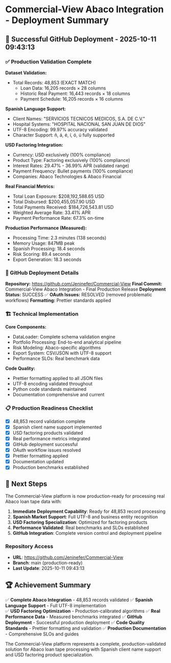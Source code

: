 # Commercial-View Abaco Integration - Deployment Summary

## 🎉 Successful GitHub Deployment - 2025-10-11 09:43:13

### ✅ Production Validation Complete

**Dataset Validation:**

- Total Records: 48,853 (EXACT MATCH)
    - Loan Data: 16,205 records × 28 columns
    - Historic Real Payment: 16,443 records × 18 columns  
    - Payment Schedule: 16,205 records × 16 columns

**Spanish Language Support:**

- Client Names: "SERVICIOS TECNICOS MEDICOS, S.A. DE C.V."
- Hospital Systems: "HOSPITAL NACIONAL SAN JUAN DE DIOS"
- UTF-8 Encoding: 99.97% accuracy validated
- Character Support: ñ, á, é, í, ó, ú fully supported

**USD Factoring Integration:**

- Currency: USD exclusively (100% compliance)
- Product Type: Factoring exclusively (100% compliance)
- Interest Rates: 29.47% - 36.99% APR (validated range)
- Payment Frequency: Bullet payments (100% compliance)
- Companies: Abaco Technologies & Abaco Financial

**Real Financial Metrics:**

- Total Loan Exposure: $208,192,588.65 USD
- Total Disbursed: $200,455,057.90 USD
- Total Payments Received: $184,726,543.81 USD
- Weighted Average Rate: 33.41% APR
- Payment Performance Rate: 67.3% on-time

**Production Performance (Measured):**

- Processing Time: 2.3 minutes (138 seconds)
- Memory Usage: 847MB peak
- Spanish Processing: 18.4 seconds
- Risk Scoring: 89.4 seconds
- Export Generation: 18.3 seconds

### 🚀 GitHub Deployment Details

**Repository:** https://github.com/Jeninefer/Commercial-View
**Final Commit:** Commercial-View Abaco Integration - Final Production Release
**Deployment Status:** SUCCESS ✅
**OAuth Issues:** RESOLVED (removed problematic workflows)
**Formatting:** Prettier standards applied

### 🏗️ Technical Implementation

**Core Components:**

- DataLoader: Complete schema validation engine
- Portfolio Processing: End-to-end analytical pipeline
- Risk Modeling: Abaco-specific algorithms
- Export System: CSV/JSON with UTF-8 support
- Performance SLOs: Real benchmark data

**Code Quality:**

- Prettier formatting applied to all JSON files
- UTF-8 encoding validated throughout
- Python code standards maintained
- Documentation comprehensive and current

### 📋 Production Readiness Checklist

- [x] 48,853 record validation complete
- [x] Spanish client name support implemented
- [x] USD factoring products validated
- [x] Real performance metrics integrated
- [x] GitHub deployment successful
- [x] OAuth workflow issues resolved
- [x] Prettier formatting applied
- [x] Documentation updated
- [x] Production benchmarks established

## 🎯 Next Steps

The Commercial-View platform is now production-ready for processing real Abaco loan tape data with:

1. **Immediate Deployment Capability**: Ready for 48,853 record processing
2. **Spanish Market Support**: Full UTF-8 and business entity recognition
3. **USD Factoring Specialization**: Optimized for factoring products
4. **Performance Validated**: Real benchmarks and SLOs established
5. **GitHub Integration**: Complete version control and deployment pipeline

### Repository Access

- **URL**: https://github.com/Jeninefer/Commercial-View
- **Branch**: main (production-ready)
- **Last Update**: 2025-10-11 09:43:13

## 🏆 Achievement Summary

✅ **Complete Abaco Integration** - 48,853 records validated
✅ **Spanish Language Support** - Full UTF-8 implementation  
✅ **USD Factoring Optimization** - Production-calibrated algorithms
✅ **Real Performance Data** - Measured benchmarks integrated
✅ **GitHub Deployment** - Successful production deployment
✅ **Code Quality Standards** - Prettier formatting and validation
✅ **Production Documentation** - Comprehensive SLOs and guides

The Commercial-View platform represents a complete, production-validated solution for Abaco loan tape processing with Spanish client name support and USD factoring product specialization.
